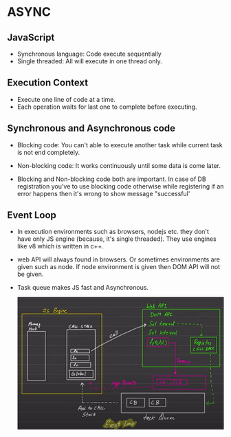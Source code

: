 # ASYNC

## JavaScript
- Synchronous language: Code execute sequentially
- Single threaded: All will execute in one thread only.

## Execution Context
- Execute one line of code at a time.
- Each operation waits for last one to complete before executing.

## Synchronous and Asynchronous code
- Blocking code: You can't able to execute another task while current task is not end completely.
- Non-blocking code: It works continuously until some data is come later.

- Blocking and Non-blocking code both are important. In case of DB registration you've to use blocking code otherwise while registering if an error happens then it's wrong to show message "successful'


## Event Loop
- In execution environments such as browsers, nodejs etc. they don't have only JS engine (because, it's single threaded). They use engines like v8 which is written in c++.
- web API will always found in browsers. Or sometimes environments are given such as node. If node environment is given then DOM API will not be given.
- Task queue makes JS fast and Asynchronous.

    ![Alt text](image.png)